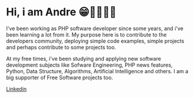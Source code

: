 # Hi, i am Andre 😁🌱🐘🐧🐍

I've been working as PHP software developer since some years, and i've been learning a lot from it. My purpose here is to contribute to the developers community, deploying simple code examples, simple projects and perhaps contribute to some projects too. 

At my free times, i've been studying and applying new software development subjects like Sofware Engineering, PHP news features, Python, Data Structure, Algorithms, Artificial Intelligence and others. I am a big supporter of Free Software projects too. 

[Linkedin](https://www.linkedin.com/in/andre-lima-903545148/)
